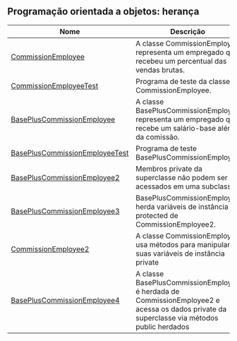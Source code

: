 ## Programação orientada a objetos: herança

| Nome | Descrição |
| ------ | ------ |
|[CommissionEmployee](https://github.com/wmaidson/GrowthBook/blob/master/Java/Java-8/9-Object-Oriented-Programming-Inheritance-heritage/chapter-09/src/CommissionEmployee.java)| A classe CommissionEmployee representa um empregado que recebeu um percentual das vendas brutas. |
|[CommissionEmployeeTest](https://github.com/wmaidson/GrowthBook/blob/master/Java/Java-8/9-Object-Oriented-Programming-Inheritance-heritage/chapter-09/src/CommissionEmployeeTest.java)| Programa de teste da classe CommissionEmployee. |
|[BasePlusCommissionEmployee]() | A classe BasePlusCommissionEmployee representa um empregado que recebe um salário-base além da comissão.|
|[BasePlusCommissionEmployeeTest]() | Programa de teste BasePlusCommissionEmployee |
|[BasePlusCommissionEmployee2]() | Membros private da superclasse não podem ser acessados em uma subclasse. |
|[BasePlusCommissionEmployee3]() | BasePlusCommissionEmployee herda variáveis de instância protected de CommissionEmployee2.|
|[CommissionEmployee2]() | A classe CommissionEmployee usa métodos para manipular suas variáveis de instância private |
|[BasePlusCommissionEmployee4 ]() |A classe BasePlusCommissionEmployee é herdada de CommissionEmployee2 e acessa os dados private da superclasse via métodos public herdados |